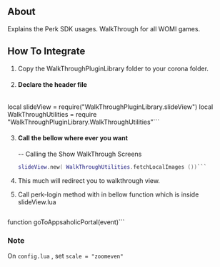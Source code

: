 ## About
Explains the Perk SDK usages. WalkThrough for all WOMI games.

## How To Integrate

1. Copy the WalkThroughPluginLibrary folder to your corona folder.

2. #### Declare the header file
    ```lua
  local slideView = require("WalkThroughPluginLibrary.slideView")
  local WalkThroughUtilities = require "WalkThroughPluginLibrary.WalkThroughUtilities"```

3. #### Call the bellow where ever you want
    -- Calling the Show WalkThrough Screens

    ```lua
    slideView.new( WalkThroughUtilities.fetchLocalImages ())```

4. This much will redirect you to walkthrough view.

5. Call perk-login method with in bellow function which is inside slideView.lua

	```lua
  function goToAppsaholicPortal(event)```


### Note  
On `config.lua` , set `scale = "zoomeven"`
